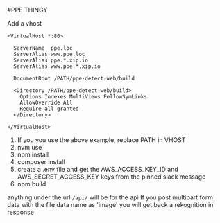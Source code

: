 #PPE THINGY

Add a vhost

```
<VirtualHost *:80>

  ServerName  ppe.loc
  ServerAlias www.ppe.loc
  ServerAlias ppe.*.xip.io
  ServerAlias www.ppe.*.xip.io

  DocumentRoot /PATH/ppe-detect-web/build

  <Directory /PATH/ppe-detect-web/build>
    Options Indexes MultiViews FollowSymLinks
    AllowOverride All
    Require all granted
  </Directory>

</VirtualHost>
```

1. If you you use the above example, replace PATH in VHOST
2. nvm use
3. npm install
4. composer install
5. create a .env file and get the AWS_ACCESS_KEY_ID and AWS_SECRET_ACCESS_KEY keys from the pinned slack message
6. npm build

anything under the url `/api/` will be for the api
If you post multipart form data with the file data name as 'image' you will get back a rekognition in response
